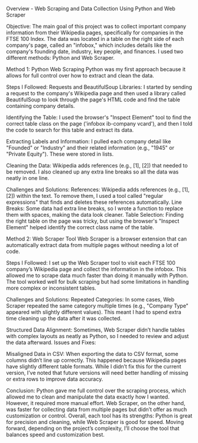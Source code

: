 Overview - Web Scraping and Data Collection Using Python and Web Scraper

Objective:
The main goal of this project was to collect important company information from their Wikipedia pages, specifically for companies in the FTSE 100 Index. The data was located in a table on the right side of each company's page, called an "infobox," which includes details like the company's founding date, industry, key people, and finances. I used two different methods: Python and Web Scraper.

Method 1: Python Web Scraping
Python was my first approach because it allows for full control over how to extract and clean the data.

Steps I Followed:
Requests and BeautifulSoup Libraries: I started by sending a request to the company's Wikipedia page and then used a library called BeautifulSoup to look through the page's HTML code and find the table containing company details.

Identifying the Table: I used the browser's "Inspect Element" tool to find the correct table class on the page ('infobox ib-company vcard'), and then I told the code to search for this table and extract its data.

Extracting Labels and Information: I pulled each company detail like "Founded" or "Industry" and their related information (e.g., "1945" or "Private Equity"). These were stored in lists.

Cleaning the Data: Wikipedia adds references (e.g., [1], [2]) that needed to be removed. I also cleaned up any extra line breaks so all the data was neatly in one line.

Challenges and Solutions:
References: Wikipedia adds references (e.g., [1], [2]) within the text. To remove them, I used a tool called "regular expressions" that finds and deletes these references automatically.
Line Breaks: Some data had extra line breaks, so I wrote a function to replace them with spaces, making the data look cleaner.
Table Selection: Finding the right table on the page was tricky, but using the browser's "Inspect Element" helped identify the correct class name of the table.


Method 2: Web Scraper Tool
Web Scraper is a browser extension that can automatically extract data from multiple pages without needing a lot of code.

Steps I Followed:
I set up the Web Scraper tool to visit each FTSE 100 company’s Wikipedia page and collect the information in the infobox. This allowed me to scrape data much faster than doing it manually with Python.
The tool worked well for bulk scraping but had some limitations in handling more complex or inconsistent tables.

Challenges and Solutions:
Repeated Categories: In some cases, Web Scraper repeated the same category multiple times (e.g., "Company Type" appeared with slightly different values). This meant I had to spend extra time cleaning up the data after it was collected.

Structured Data Alignment: Sometimes, Web Scraper didn’t handle tables with complex layouts as neatly as Python, so I needed to review and adjust the data afterward.
Issues and Fixes:

Misaligned Data in CSV: When exporting the data to CSV format, some columns didn’t line up correctly. This happened because Wikipedia pages have slightly different table formats. While I didn’t fix this for the current version, I’ve noted that future versions will need better handling of missing or extra rows to improve data accuracy.

Conclusion:
Python gave me full control over the scraping process, which allowed me to clean and manipulate the data exactly how I wanted. However, it required more manual effort. Web Scraper, on the other hand, was faster for collecting data from multiple pages but didn’t offer as much customization or control. Overall, each tool has its strengths: Python is great for precision and cleaning, while Web Scraper is good for speed. Moving forward, depending on the project’s complexity, I’ll choose the tool that balances speed and customization best.
